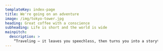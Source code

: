 ```yaml
---
templateKey: index-page
title: We're going on an adventure
image: /img/tokyo-tower.jpg
heading: Great coffee with a conscience
subheading: Life is short and the world is wide
mainpitch:
  description: >
    “Traveling – it leaves you speechless, then turns you into a storyteller.” – Ibn Battuta
---
```

